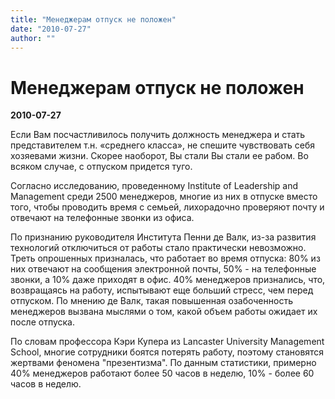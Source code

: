 ```yaml
---
title: "Менеджерам отпуск не положен"
date: "2010-07-27"
author: ""
---
```


# Менеджерам отпуск не положен

**2010-07-27** 

Если Вам посчастливилось получить должность менеджера и стать представителем т.н. «среднего класса», не спешите чувствовать себя хозяевами жизни. Скорее наоборот, Вы стали Вы стали ее рабом. Во всяком случае, с отпуском придется туго.

Согласно исследованию, проведенному Institute of Leadership and Management среди 2500 менеджеров, многие из них в отпуске вместо того, чтобы проводить время с семьей, лихорадочно проверяют почту и отвечают на телефонные звонки из офиса.

По признанию руководителя Института Пенни де Валк, из-за развития технологий отключиться от работы стало практически невозможно. Треть опрошенных призналась, что работает во время отпуска: 80% из них отвечают на сообщения электронной почты, 50% - на телефонные звонки, а 10% даже приходят в офис. 40% менеджеров признались, что, возвращаясь на работу, испытывают еще больший стресс, чем перед отпуском. По мнению де Валк, такая повышенная озабоченность менеджеров вызвана мыслями о том, какой объем работы ожидает их после отпуска.

По словам профессора Кэри Купера из Lancaster University Management School, многие сотрудники боятся потерять работу, поэтому становятся жертвами феномена "презентизма". По данным статистики, примерно 40% менеджеров работают более 50 часов в неделю, 10% - более 60 часов в неделю.